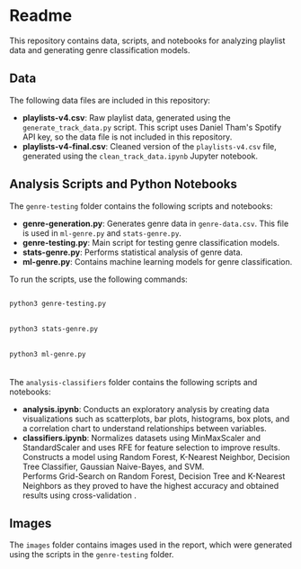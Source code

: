 # Readme

This repository contains data, scripts, and notebooks for analyzing playlist data and generating genre classification models.

## Data

The following data files are included in this repository:

- **playlists-v4.csv**: Raw playlist data, generated using the `generate_track_data.py` script. This script uses Daniel Tham's Spotify API key, so the data file is not included in this repository.
- **playlists-v4-final.csv**: Cleaned version of the `playlists-v4.csv` file, generated using the `clean_track_data.ipynb` Jupyter notebook.

## Analysis Scripts and Python Notebooks

The `genre-testing` folder contains the following scripts and notebooks:

- **genre-generation.py**: Generates genre data in `genre-data.csv`. This file is used in `ml-genre.py` and `stats-genre.py`.
- **genre-testing.py**: Main script for testing genre classification models.
- **stats-genre.py**: Performs statistical analysis of genre data.
- **ml-genre.py**: Contains machine learning models for genre classification.

To run the scripts, use the following commands:

<code>
python3 genre-testing.py
</code><br>
<code>
python3 stats-genre.py
</code><br>
<code>
python3 ml-genre.py
</code>

<br>
<br>
The <code>analysis-classifiers</code> folder contains the following scripts and notebooks:<br>

- **analysis.ipynb**: Conducts an exploratory analysis by creating data visualizations such as scatterplots, bar plots, histograms, box plots, and a correlation chart                       to understand relationships between variables. 
- **classifiers.ipynb**: Normalizes datasets using MinMaxScaler and StandardScaler and uses RFE for feature selection to improve results.
                          Constructs a model using Random Forest, K-Nearest Neighbor, Decision Tree Classifier, Gaussian Naive-Bayes, and SVM.  
                          Performs Grid-Search on Random Forest, Decision Tree and K-Nearest Neighbors as they proved to have the highest accuracy and obtained results                           using cross-validation .


## Images

The `images` folder contains images used in the report, which were generated using the scripts in the `genre-testing` folder.

